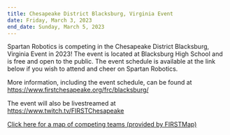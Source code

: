 ```yaml
---
title: Chesapeake District Blacksburg, Virginia Event
date: Friday, March 3, 2023
end_date: Sunday, March 5, 2023
---
```


Spartan Robotics is competing in the Chesapeake District Blacksburg, Virginia Event in 2023!
The event is located at Blacksburg High School and is free and open to the public. The
event schedule is available at the link below if you wish to attend and cheer on Spartan Robotics.

More information, including the event schedule, can be found at
<a class="link breakall" target="_blank" href="https://www.firstchesapeake.org/frc/blacksburg/">
  https://www.firstchesapeake.org/frc/blacksburg/
</a>

The event will also be livestreamed at
<a class="link breakall" target="_blank" href="https://www.twitch.tv/FIRSTChesapeake">
  https://www.twitch.tv/FIRSTChesapeake
</a>

<a class="link breakall" target="_blank" href="https://firstmap.github.io/?filter=e-2023vabla&lat=37.91477767775685&lng=-79.19831028162514&zoom=7">
  Click here for a map of competing teams (provided by FIRSTMap)
</a>